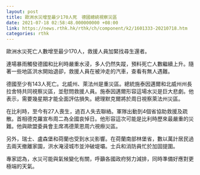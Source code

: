 ```yaml
---
layout: post
title: 歐洲水災增至最少170人死　德國總統視察災區
date: 2021-07-18 02:58:48.000000000 +08:00
link: https://news.rthk.hk/rthk/ch/component/k2/1601333-20210718.htm
categories: rthk
---
```


歐洲水災死亡人數增至最少170人，救援人員加緊找尋生還者。

連場暴雨觸發德國和比利時嚴重水浸，多人仍然失蹤，預料死亡人數繼續上升。隨著一些地區洪水開始退卻，救援人員在被沖走的汽車，查看有無人遇難。

德國至少有143人死亡。北威州、萊法州是重災區。總統施泰因邁爾和北威州州長拉舍特共同視察災區，並慰問救援人員。施泰因邁爾形容這場水災是巨大悲劇。他表示，需要幾星期才能全面評估損失。總理默克爾將於周日視察萊法州災區。

在比利時，至今有27人喪生，過百人失去聯絡。軍隊出動到4個省協助救援及疏散。首相德克羅宣布周二為全國哀悼日。他形容這次可能是比利時歷來最嚴重的災難。他與歐盟委員會主席馮德萊恩周六視瘵災區。

另外，瑞士、盧森堡和荷蘭也受到水災影響。在荷蘭南部林堡省，數以萬計居民過去兩天撤離家園，洪水淹浸城市並沖破堤壩。士兵和消防員忙於加固提圍。

專家認為，水災可能與氣候變化有關，呼籲各國政府努力減排，同時準備好應對更極端的天氣。
